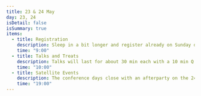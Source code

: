 ```yaml
---
title: 23 & 24 May
day: 23, 24
isDetail: false
isSummary: true
items:
  - title: Registration
    description: Sleep in a bit longer and register already on Sunday during the kickoff party. Or enjoy a freshly brewed coffee by Companion Coffee
    time: "9:00"
  - title: Talks and Treats
    description: Talks will last for about 30 min each with a 10 min Q &amp; A session.<br/>Enjoy free drinks and lunch with vegan options and icecream in the sun. <br/>For more details on the schedule please visit our <a href="/schedule">schedule page</a>.
    time: "10:00"
  - title: Satellite Events
    description: The conference days close with an afterparty on the 24th. If you want to organize or host a satellite event on the 23rd, <a href="mailto:questions@uikonf.com">get in touch with us</a>.
    time: "19:00"     
---
```


<!-- <div class="uk-grid">
                      <div class="uk-width-1-1">
                        <p class="uk-text-center">1 hour lunch break</p>
                      </div>
                    </div> -->
